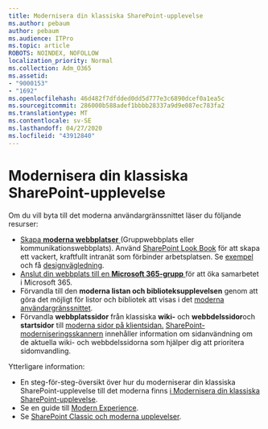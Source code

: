 ```yaml
---
title: Modernisera din klassiska SharePoint-upplevelse
ms.author: pebaum
author: pebaum
ms.audience: ITPro
ms.topic: article
ROBOTS: NOINDEX, NOFOLLOW
localization_priority: Normal
ms.collection: Adm_O365
ms.assetid:
- "9000153"
- "1692"
ms.openlocfilehash: 46d482f7dfdded0dd5d777e3c6890dcef0a1ea5c
ms.sourcegitcommit: 286000b588adef1bbbb28337a9d9e087ec783fa2
ms.translationtype: MT
ms.contentlocale: sv-SE
ms.lasthandoff: 04/27/2020
ms.locfileid: "43912840"
---
```

# <a name="modernize-your-classic-sharepoint-experience"></a>Modernisera din klassiska SharePoint-upplevelse

Om du vill byta till det moderna användargränssnittet läser du följande resurser:

- [Skapa **moderna webbplatser** ](https://support.office.com/article/create-a-team-site-in-sharepoint-ef10c1e7-15f3-42a3-98aa-b5972711777d) (Gruppwebbplats eller kommunikationswebbplats). Använd [SharePoint Look Book](https://lookbook.microsoft.com/assets/SharePoint_lookbook_2019.pdf) för att skapa ett vackert, kraftfullt intranät som förbinder arbetsplatsen. Se [exempel](https://lookbook.microsoft.com/) och få [designvägledning](https://spdesign.azurewebsites.net/).
- [Anslut din webbplats till en **Microsoft 365-grupp** ](https://docs.microsoft.com/sharepoint/dev/transform/modernize-connect-to-office365-group) för att öka samarbetet i Microsoft 365.
- Förvandla till den **moderna listan och biblioteksupplevelsen** genom att göra det möjligt för listor och bibliotek att visas i det [moderna användargränssnittet](https://docs.microsoft.com/sharepoint/dev/transform/modernize-userinterface-lists-and-libraries).
- Förvandla **webbplatssidor** från klassiska **wiki-** och **webbdelssidor**och **startsidor** till [moderna sidor på klientsidan.](https://docs.microsoft.com/sharepoint/dev/transform/modernize-userinterface-site-pages) [SharePoint-moderniseringsskannern](https://docs.microsoft.com/sharepoint/dev/transform/modernize-scanner) innehåller information om sidanvändning om de aktuella wiki- och webbdelssidorna som hjälper dig att prioritera sidomvandling.

Ytterligare information:

- En steg-för-steg-översikt över hur du moderniserar din klassiska SharePoint-upplevelse till det moderna finns [i Modernisera din klassiska SharePoint-upplevelse](https://docs.microsoft.com/sharepoint/dev/transform/modernize-classic-sites).
- Se en guide till [Modern Experience](https://docs.microsoft.com/sharepoint/guide-to-sharepoint-modern-experience).
- Se [SharePoint Classic och moderna upplevelser](https://support.office.com/article/sharepoint-classic-and-modern-experiences-5725c103-505d-4a6e-9350-300d3ec7d73f).
